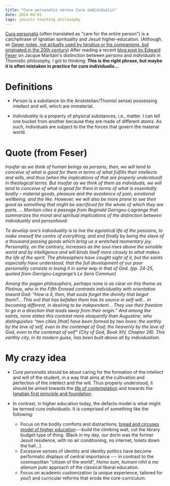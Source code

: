 ```yaml
---
title: "Cura personalis versus Cura individualis"
date: 2024-04-01
tags: jesuits teaching philosophy
---
```


[Cura personalis](https://en.wikipedia.org/wiki/Cura_personalis) (often translated as "care for the entire person") is a catchphrase of Ignatian spirituality and Jesuit higher-education. (Although, as [Geger notes, not actually used by Ignatius or his companions, but originated in the 20th century](https://epublications.regis.edu/jhe/vol3/iss2/2/)) After reading a recent [blog post by Edward Feser](https://en.wikipedia.org/wiki/Cura_personalis) on Jacque Maritain's distinction between *persons* and *individuals* in Thomistic philosophy, I got to thinking:  **This is the right phrase, but maybe it is often mistaken in practice for *cura individualis*...**

# Definitions

- *Person* is a substance (in the Aristotelian/Thomist sense) possessing intellect and will, which are immaterial. 

- *Individuality*  is a property of physical substances, i.e., matter.  I can tell one bucket from another because they are made of different atoms. As such, individuals are subject to the the forces that govern the material world.

# Quote (from Feser)

*Insofar as we think of human beings as persons, then, we will tend to conceive of what is good for them in terms of what fulfills their intellects and wills, and thus (when the implications of that are properly understood) in theological terms.  But insofar as we think of them as individuals, we will tend to conceive of what is good for them in terms of what is essentially bodily – material goods, pleasure and the avoidance of pain, emotional wellbeing, and the like.  However, we will also be more prone to see their good as something that might be sacrificed for the whole of which they are parts.* 
...
*Maritain cites a passage from Reginald Garrigou-Lagrange that summarizes the moral and spiritual implications of the distinction between individuality and personhood:*

*To develop one’s individuality is to live the egoistical life of the passions, to make oneself the centre of everything, and end finally by being the slave of a thousand passing goods which bring us a wretched momentary joy.  Personality, on the contrary, increases as the soul rises above the sensible world and by intelligence and will binds itself more closely to what makes the life of the spirit.  The philosophers have caught sight of it, but the saints especially have understood, that the full development of our poor personality consists in losing it in some way in that of God. (pp. 24-25, quoted from Garrigou-Lagrange’s Le Sens Commun)*

*Among the pagan philosophers, perhaps none is as clear on this theme as Plotinus, who in the Fifth Ennead contrasts individuality with orientation toward God: “How is it, then, that souls forget the divinity that begot them?... This evil that has befallen them has its source in self-will… in becoming different, in desiring to be independent… They use their freedom to go in a direction that leads away from their origin.”  And among the saints, none states this contrast more eloquently than Augustine, who distinguishes “two cities [that] have been formed by two loves: the earthly by the love of self, even to the contempt of God; the heavenly by the love of God, even to the contempt of self” (City of God, Book XIV, Chapter 28).  This earthly city, in its modern guise, has been built above all by individualism.*

# My crazy idea

- *Cura personalis* should be about caring for the formation of the intellect and will of the student, in a way that aims at the cultivation and perfection of the intellect and the will. Thus properly understood, it should be aimed towards the [life of contemplation](http://www.perseus.tufts.edu/hopper/text?doc=Perseus:text:1999.01.0054:book=10:chapter=7) and towards the [Ignatian first principle and foundation](https://sacred-texts.com/chr/seil/seil07.htm).

- In contrast, in higher education today, the defacto model is what might be termed *cura individualis*. It is comprised of something like the following:
    - Focus on the bodily comforts and distractions; [bread and circuses model of higher education](https://walterwendler.com/2012/03/our-universities-bread-and-circuses/)---build the climbing wall, cut the library budget type of thing. (Back in my day, our dorm was the former Jesuit residence, with no air conditioning, no internet, toilets down the hall...).  
    - Excessive senses of identity and identity politics have become performatic displays of central importance --- in contrast to the cosmopolitan "citizen of the world", *Homo sum, humani nihil a me alienum puto* approach of the classical liberal education.
    - Focus on academic customization (a unique experience, tailored for *you!*) and curricular reforms that erode the core-curriculum. 